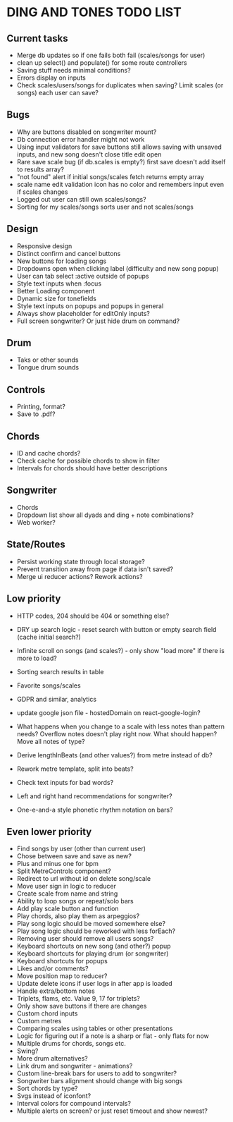 # DING AND TONES TODO LIST

## Current tasks

* Merge db updates so if one fails both fail (scales/songs for user)
* clean up select() and populate() for some route controllers
* Saving stuff needs minimal conditions?
* Errors display on inputs
* Check scales/users/songs for duplicates when saving? Limit scales (or songs) each user can save?

## Bugs

* Why are buttons disabled on songwriter mount?
* Db connection error handler might not work
* Using input validators for save buttons still allows saving with unsaved inputs, and new song doesn't close title edit open
* Rare save scale bug (if db.scales is empty?) first save doesn't add itself to results array?
* "not found" alert if initial songs/scales fetch returns empty array
* scale name edit validation icon has no color and remembers input even if scales changes
* Logged out user can still own scales/songs?
* Sorting for my scales/songs sorts user and not scales/songs

## Design

* Responsive design
* Distinct confirm and cancel buttons
* New buttons for loading songs
* Dropdowns open when clicking label (difficulty and new song popup)
* User can tab select :active outside of popups
* Style text inputs when :focus
* Better Loading component
* Dynamic size for tonefields
* Style text inputs on popups and popups in general
* Always show placeholder for editOnly inputs?
* Full screen songwriter? Or just hide drum on command?

## Drum

* Taks or other sounds
* Tongue drum sounds

## Controls

* Printing, format?
* Save to .pdf?

## Chords

* ID and cache chords?
* Check cache for possible chords to show in filter
* Intervals for chords should have better descriptions

## Songwriter

* Chords
* Dropdown list show all dyads and ding + note combinations?
* Web worker?

## State/Routes

* Persist working state through local storage?
* Prevent transition away from page if data isn't saved?
* Merge ui reducer actions? Rework actions?

## Low priority

* HTTP codes, 204 should be 404 or something else?
* DRY up search logic - reset search with button or empty search field (cache initial search?)
* Infinite scroll on songs (and scales?) - only show "load more" if there is more to load?
* Sorting search results in table
* Favorite songs/scales

* GDPR and similar, analytics
* update google json file - hostedDomain on react-google-login?

* What happens when you change to a scale with less notes than pattern needs? Overflow notes doesn't play right now. What should happen? Move all notes of type?
* Derive lengthInBeats (and other values?) from metre instead of db?
* Rework metre template, split into beats?
* Check text inputs for bad words?
* Left and right hand recommendations for songwriter?
* One-e-and-a style phonetic rhythm notation on bars?

## Even lower priority

* Find songs by user (other than current user)
* Chose between save and save as new?
* Plus and minus one for bpm
* Split MetreControls component?
* Redirect to url without id on delete song/scale
* Move user sign in logic to reducer
* Create scale from name and string
* Ability to loop songs or repeat/solo bars
* Add play scale button and function
* Play chords, also play them as arpeggios?
* Play song logic should be moved somewhere else?
* Play song logic should be reworked with less forEach?
* Removing user should remove all users songs?
* Keyboard shortcuts on new song (and other?) popup
* Keyboard shortcuts for playing drum (or songwriter)
* Keyboard shortcuts for popups
* Likes and/or comments?
* Move position map to reducer?
* Update delete icons if user logs in after app is loaded
* Handle extra/bottom notes
* Triplets, flams, etc. Value 9, 17 for triplets?
* Only show save buttons if there are changes
* Custom chord inputs
* Custom metres
* Comparing scales using tables or other presentations
* Logic for figuring out if a note is a sharp or flat - only flats for now
* Multiple drums for chords, songs etc.
* Swing?
* More drum alternatives?
* Link drum and songwriter - animations?
* Custom line-break bars for users to add to songwriter?
* Songwriter bars alignment should change with big songs
* Sort chords by type?
* Svgs instead of iconfont?
* Interval colors for compound intervals?
* Multiple alerts on screen? or just reset timeout and show newest?
